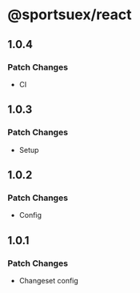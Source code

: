 # @sportsuex/react

## 1.0.4

### Patch Changes

- CI

## 1.0.3

### Patch Changes

- Setup

## 1.0.2

### Patch Changes

- Config

## 1.0.1

### Patch Changes

- Changeset config
